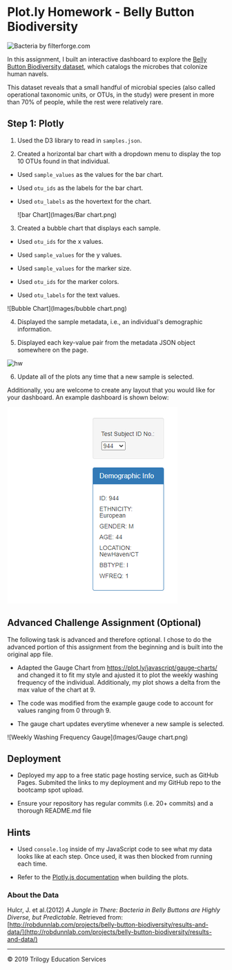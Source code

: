# Plot.ly Homework - Belly Button Biodiversity

![Bacteria by filterforge.com](Images/bacteria.jpg)

In this assignment, I built an interactive dashboard to explore the [Belly Button Biodiversity dataset](http://robdunnlab.com/projects/belly-button-biodiversity/), which catalogs the microbes that colonize human navels.

This dataset reveals that a small handful of microbial species (also called operational taxonomic units, or OTUs, in the study) were present in more than 70% of people, while the rest were relatively rare.

## Step 1: Plotly

1. Used the D3 library to read in `samples.json`.

2. Created a horizontal bar chart with a dropdown menu to display the top 10 OTUs found in that individual.

* Used `sample_values` as the values for the bar chart.

* Used `otu_ids` as the labels for the bar chart.

* Used `otu_labels` as the hovertext for the chart.

  ![bar Chart](Images/Bar chart.png)

3. Created a bubble chart that displays each sample.

* Used `otu_ids` for the x values.

* Used `sample_values` for the y values.

* Used `sample_values` for the marker size.

* Used `otu_ids` for the marker colors.

* Used `otu_labels` for the text values.

![Bubble Chart](Images/bubble chart.png)

4. Displayed the sample metadata, i.e., an individual's demographic information.

5. Displayed each key-value pair from the metadata JSON object somewhere on the page.

![hw](Images/hw03.png)

6. Update all of the plots any time that a new sample is selected.

Additionally, you are welcome to create any layout that you would like for your dashboard. An example dashboard is shown below:

![hw](Images/demographics.png)

## Advanced Challenge Assignment (Optional)

The following task is advanced and therefore optional.  I chose to do the advanced portion of this assignment from the beginning and is built into the original app file.  

* Adapted the Gauge Chart from <https://plot.ly/javascript/gauge-charts/> and changed it to fit my style and ajusted it to plot the weekly washing frequency of the individual.  Additionaly, my plot shows a delta from the max value of the chart at 9. 

* The code was modified from the example gauge code to account for values ranging from 0 through 9.

* The gauge chart updates everytime whenever a new sample is selected.

![Weekly Washing Frequency Gauge](Images/Gauge chart.png)

## Deployment

* Deployed my app to a free static page hosting service, such as GitHub Pages. Submited the links to my deployment and my GitHub repo to the bootcamp spot upload.

* Ensure your repository has regular commits (i.e. 20+ commits) and a thorough README.md file

## Hints

* Used `console.log` inside of my JavaScript code to see what my data looks like at each step.  Once used, it was then blocked from running each time.

* Refer to the [Plotly.js documentation](https://plot.ly/javascript/) when building the plots.

### About the Data

Hulcr, J. et al.(2012) _A Jungle in There: Bacteria in Belly Buttons are Highly Diverse, but Predictable_. Retrieved from: [http://robdunnlab.com/projects/belly-button-biodiversity/results-and-data/](http://robdunnlab.com/projects/belly-button-biodiversity/results-and-data/)

- - -

© 2019 Trilogy Education Services
